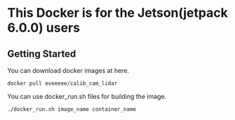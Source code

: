 # This Docker is for the Jetson(jetpack 6.0.0) users

## Getting Started
You can download docker images at here.
```
docker pull eveeeee/calib_cam_lidar
```
You can use docker_run.sh files for building the image.
```
./docker_run.sh image_name container_name
```
